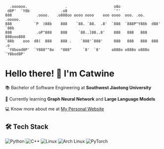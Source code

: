 ```
  .oooooo.                 .                     o8o                        
 d8P'  `Y8b              .o8                     `"'                        
888           .oooo.   .o888oo oooo oooo    ooo oooo  ooo. .oo.    .ooooo.  
888          `P  )88b    888    `88. `88.  .8'  `888  `888P"Y88b  d88' `88b 
888           .oP"888    888     `88..]88..8'    888   888   888  888ooo888 
`88b    ooo  d8(  888    888 .    `888'`888'     888   888   888  888    .o 
 `Y8bood8P'  `Y888""8o   "888"     `8'  `8'     o888o o888o o888o `Y8bod8P' 

```
# Hello there! 👋 I'm Catwine  

📚 Bachelor of Software Engineering at **Southwest Jiaotong University**

🌱 Currently learning **Graph Neural Network** and **Large Language Models**

💻 Know more about me at [My Personal Website](https://catwinee.github.io/)


## 🛠️ Tech Stack  
![Python](https://img.shields.io/badge/-Python-3776AB?logo=python&logoColor=white)
![C++](https://img.shields.io/badge/-C++-00599C?logo=c%2B%2B&logoColor=white)
![Linux](https://img.shields.io/badge/-Linux-FCC624?logo=linux&logoColor=black)
![Arch Linux](https://img.shields.io/badge/-Arch%20Linux-1793D1?logo=arch-linux&logoColor=white)
![PyTorch](https://img.shields.io/badge/-PyTorch-EE4C2C?logo=pytorch&logoColor=white)
